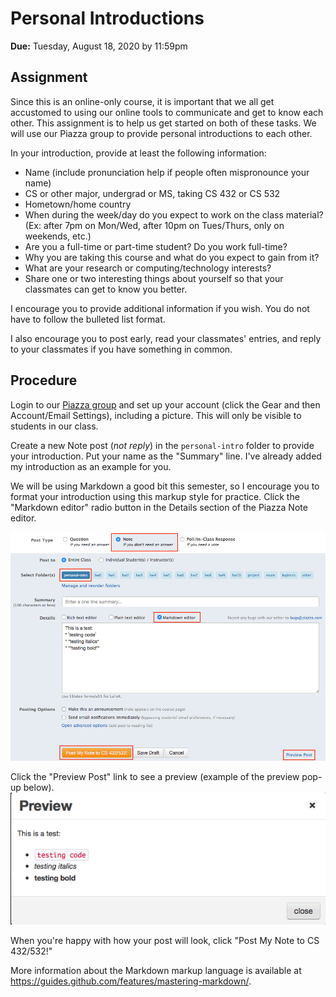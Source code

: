 # Personal Introductions

**Due:** Tuesday, August 18, 2020 by 11:59pm

## Assignment

Since this is an online-only course, it is important that we all get accustomed to using our online tools to communicate and get to know each other.  This assignment is to help us get started on both of these tasks.  We will use our Piazza group to provide personal introductions to each other.

In your introduction, provide at least the following information:
* Name (include pronunciation help if people often mispronounce your name)
* CS or other major, undergrad or MS, taking CS 432 or CS 532
* Hometown/home country
* When during the week/day do you expect to work on the class material?  (Ex: after 7pm on Mon/Wed, after 10pm on Tues/Thurs, only on weekends, etc.)
* Are you a full-time or part-time student?  Do you work full-time?
* Why you are taking this course and what do you expect to gain from it?
* What are your research or computing/technology interests?
* Share one or two interesting things about yourself so that your classmates can get to know you better.

I encourage you to provide additional information if you wish.  You do not have to follow the bulleted list format.

I also encourage you to post early, read your classmates' entries, and reply to your classmates if you have something in common.

## Procedure

Login to our [Piazza group](https://piazza.com/odu/fall2020/cs432532) and set up your account (click the Gear and then Account/Email Settings), including a picture.  This will only be visible to students in our class.

Create a new Note post (*not reply*) in the `personal-intro` folder to provide your introduction.  Put your name as the "Summary" line. I've already added my introduction as an example for you. 

We will be using Markdown a good bit this semester, so I encourage you to format your introduction using this markup style for practice. Click the "Markdown editor" radio button in the Details section of the Piazza Note editor.  

![](piazza-personal-intro-post.png)

Click the "Preview Post" link to see a preview (example of the preview pop-up below).  
![](piazza-preview.png)

When you're happy with how your post will look, click "Post My Note to CS 432/532!" 
 
More information about the Markdown markup language is available at https://guides.github.com/features/mastering-markdown/.
